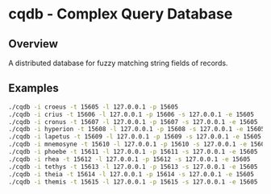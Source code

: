 cqdb - Complex Query Database 
=============================

Overview
--------
A distributed database for fuzzy matching string fields of records.

Examples
--------
```bash
./cqdb -i croeus -t 15605 -l 127.0.0.1 -p 15605
./cqdb -i crius -t 15606 -l 127.0.0.1 -p 15606 -s 127.0.0.1 -e 15605
./cqdb -i cronus -t 15607 -l 127.0.0.1 -p 15607 -s 127.0.0.1 -e 15605
./cqdb -i hyperion -t 15608 -l 127.0.0.1 -p 15608 -s 127.0.0.1 -e 15605
./cqdb -i lapetus -t 15609 -l 127.0.0.1 -p 15609 -s 127.0.0.1 -e 15605
./cqdb -i mnemosyne -t 15610 -l 127.0.0.1 -p 15610 -s 127.0.0.1 -e 15605
./cqdb -i phoebe -t 15611 -l 127.0.0.1 -p 15611 -s 127.0.0.1 -e 15605
./cqdb -i rhea -t 15612 -l 127.0.0.1 -p 15612 -s 127.0.0.1 -e 15605
./cqdb -i tethys -t 15613 -l 127.0.0.1 -p 15613 -s 127.0.0.1 -e 15605
./cqdb -i theia -t 15614 -l 127.0.0.1 -p 15614 -s 127.0.0.1 -e 15605
./cqdb -i themis -t 15615 -l 127.0.0.1 -p 15615 -s 127.0.0.1 -e 15605
```
